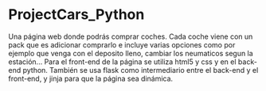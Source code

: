 # ProjectCars_Python

Una página web donde podrás comprar coches. Cada coche viene con un pack que es adicionar comprarlo e incluye varias opciones como por ejemplo que venga con el deposito lleno, cambiar los neumaticos segun la estación... Para el front-end de la página se utiliza html5 y css y en el back-end python. También se usa flask como intermediario entre el back-end y el front-end, y jinja para que la página sea dinámica.

